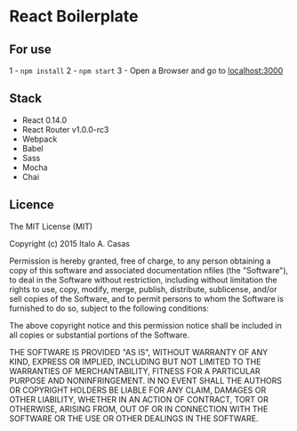 # React Boilerplate

## For use

1 - `npm install`
2 - `npm start`
3 - Open a Browser and go to [localhost:3000](localhost:3000)

## Stack
- React  0.14.0
- React Router  v1.0.0-rc3
- Webpack
- Babel
- Sass
- Mocha
- Chai

## Licence
The MIT License (MIT)

Copyright (c) 2015 Italo A. Casas

Permission is hereby granted, free of charge, to any person obtaining a copy of this software and associated documentation nfiles (the "Software"), to deal in the Software without restriction, including without limitation the rights to use, copy, modify, merge, publish, distribute, sublicense, and/or sell copies of the Software, and to permit persons to whom the Software is furnished to do so, subject to the following conditions:

The above copyright notice and this permission notice shall be included in all copies or substantial portions of the Software.

THE SOFTWARE IS PROVIDED "AS IS", WITHOUT WARRANTY OF ANY KIND, EXPRESS OR IMPLIED, INCLUDING BUT NOT LIMITED TO THE WARRANTIES OF MERCHANTABILITY, FITNESS FOR A PARTICULAR PURPOSE AND NONINFRINGEMENT. IN NO EVENT SHALL THE AUTHORS OR COPYRIGHT HOLDERS BE LIABLE FOR ANY CLAIM, DAMAGES OR OTHER LIABILITY, WHETHER IN AN ACTION OF CONTRACT, TORT OR OTHERWISE, ARISING FROM, OUT OF OR IN CONNECTION WITH THE SOFTWARE OR THE USE OR OTHER DEALINGS IN THE SOFTWARE.
